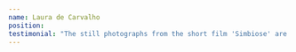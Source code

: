 ```yaml
---
name: Laura de Carvalho
position:
testimonial: "The still photographs from the short film 'Simbiose' are still a reference for the movie. The PALMA team not only took photographs but also quickly grasped the project's idea, infusing the film set with sensitivity and professionalism."
---
```

